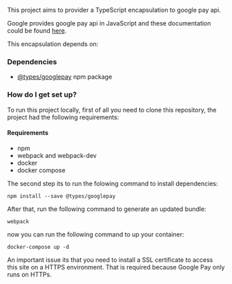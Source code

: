 This project aims to provider a TypeScript encapsulation to google pay api. 

Google provides google pay api in JavaScript and these documentation could be found [here](https://developers.google.com/pay/api/web/overview).

This encapsulation depends on:

### Dependencies ###

* [@types/googlepay](https://www.npmjs.com/package/@types/googlepay) npm package 

### How do I get set up? ###

To run this project locally, first of all you need to clone this repository, the project had the following requirements: 

#### Requirements ####

* npm
* webpack and webpack-dev
* docker
* docker compose

The second step its to run the folowing command to install dependencies:

```
npm install --save @types/googlepay
```

After that, run the following command to generate an updated bundle: 

```
webpack
```

now you can run the following command to up your container: 

```
docker-compose up -d
```

An important issue its that you need to install a SSL certificate to access this site on a HTTPS environment. That is required because Google Pay only runs on HTTPs. 